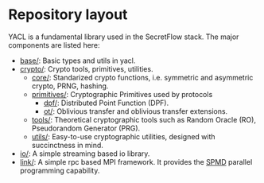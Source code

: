 # Repository layout

YACL is a fundamental library used in the SecretFlow stack. The major components are listed here:

- [base/](yacl/base/): Basic types and utils in yacl.
- [crypto/](yacl/crypto/): Crypto tools, primitives, utilities.
  - [core/](yacl/crypto/base): Standarized crypto functions, i.e. symmetric and asymmetric crypto, PRNG, hashing.
  - [primitives/](yacl/crypto/primitives/): Cryptographic Primitives used by protocols
    - [dpf/](yacl/crypto/primitives/dpf/): Distributed Point Function (DPF).
    - [ot/](yacl/crypto/primitives/ot/): Oblivious transfer and oblivious transfer extensions.
  - [tools/](yacl/crypto/tools/): Theoretical cryptographic tools such as Random Oracle (RO), Pseudorandom Generator (PRG).
  - [utils/](yacl/crypto/utils/): Easy-to-use cryptographic utilities, designed with succinctness in mind.
- [io/](yacl/io/): A simple streaming based io library.
- [link/](yacl/link/): A simple rpc based MPI framework. It provides the [SPMD](https://en.wikipedia.org/wiki/SPMD) parallel programming capability.
